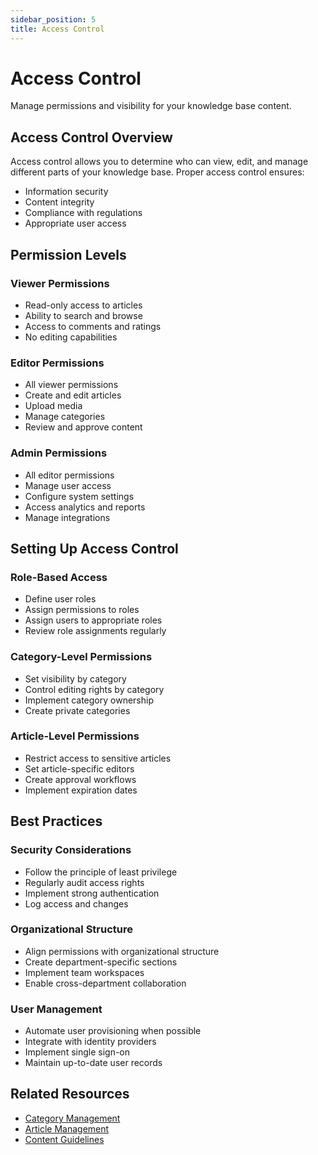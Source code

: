 ```yaml
---
sidebar_position: 5
title: Access Control
---
```


# Access Control

Manage permissions and visibility for your knowledge base content.

## Access Control Overview

Access control allows you to determine who can view, edit, and manage different parts of your knowledge base. Proper access control ensures:

- Information security
- Content integrity
- Compliance with regulations
- Appropriate user access

## Permission Levels

### Viewer Permissions
- Read-only access to articles
- Ability to search and browse
- Access to comments and ratings
- No editing capabilities

### Editor Permissions
- All viewer permissions
- Create and edit articles
- Upload media
- Manage categories
- Review and approve content

### Admin Permissions
- All editor permissions
- Manage user access
- Configure system settings
- Access analytics and reports
- Manage integrations

## Setting Up Access Control

### Role-Based Access
- Define user roles
- Assign permissions to roles
- Assign users to appropriate roles
- Review role assignments regularly

### Category-Level Permissions
- Set visibility by category
- Control editing rights by category
- Implement category ownership
- Create private categories

### Article-Level Permissions
- Restrict access to sensitive articles
- Set article-specific editors
- Create approval workflows
- Implement expiration dates

## Best Practices

### Security Considerations
- Follow the principle of least privilege
- Regularly audit access rights
- Implement strong authentication
- Log access and changes

### Organizational Structure
- Align permissions with organizational structure
- Create department-specific sections
- Implement team workspaces
- Enable cross-department collaboration

### User Management
- Automate user provisioning when possible
- Integrate with identity providers
- Implement single sign-on
- Maintain up-to-date user records

## Related Resources

- [Category Management](./category-management.md)
- [Article Management](./article-management.md)
- [Content Guidelines](./content-guidelines.md)
